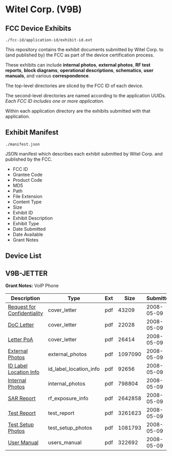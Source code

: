 # Witel Corp. (V9B)
## FCC Device Exhibits

```
./fcc-id/application-id/exhibit-id.ext
```

This repository contains the exhibit documents submitted by Witel Corp. to (and published by) the FCC as part of the device certification process.

These exhibits can include **internal photos**, **external photos**, **RF test reports**, **block diagrams**, **operational descriptions**, **schematics**, **user manuals**, and various **correspondence**.

The top-level directories are sliced by the FCC ID of each device.

The second-level directories are named according to the application UUIDs. *Each FCC ID includes one or more application.*

Within each application directory are the exhibits submitted with that application. 

## Exhibit Manifest

```
./manifest.json
```

JSON manifest which describes each exhibit submitted by Witel Corp. and published by the FCC.

- FCC ID
- Grantee Code
- Product Code
- MD5
- Path
- File Extension
- Content Type
- Size
- Exhibit ID
- Exhibit Description
- Exhibit Type
- Date Submitted
- Date Available
- Grant Notes

## Device List
## V9B-JETTER
**Grant Notes:** VoIP Phone

| Description | Type | Ext | Size | Submitted | Available |
| ----------- | ---- | --- | ---- | --------- | --------- |
| [Request for Confidentiality](V9B-JETTER/0e9e8aeb866b41362263df2ab1b0a863/939025.pdf) | cover_letter | pdf | 43209 | 2008-05-09 | 2008-05-09 |
| [DoC Letter](V9B-JETTER/0e9e8aeb866b41362263df2ab1b0a863/939026.pdf) | cover_letter | pdf | 22028 | 2008-05-09 | 2008-05-09 |
| [Letter PoA](V9B-JETTER/0e9e8aeb866b41362263df2ab1b0a863/939031.pdf) | cover_letter | pdf | 26414 | 2008-05-09 | 2008-05-09 |
| [External Photos](V9B-JETTER/0e9e8aeb866b41362263df2ab1b0a863/939027.pdf) | external_photos | pdf | 1097090 | 2008-05-09 | 2008-05-09 |
| [ID Label Location Info](V9B-JETTER/0e9e8aeb866b41362263df2ab1b0a863/939029.pdf) | id_label_location_info | pdf | 92656 | 2008-05-09 | 2008-05-09 |
| [Internal Photos](V9B-JETTER/0e9e8aeb866b41362263df2ab1b0a863/939028.pdf) | internal_photos | pdf | 798804 | 2008-05-09 | 2008-05-09 |
| [SAR Report](V9B-JETTER/0e9e8aeb866b41362263df2ab1b0a863/939032.pdf) | rf_exposure_info | pdf | 2642858 | 2008-05-09 | 2008-05-09 |
| [Test Report](V9B-JETTER/0e9e8aeb866b41362263df2ab1b0a863/939034.pdf) | test_report | pdf | 3261623 | 2008-05-09 | 2008-05-09 |
| [Test Setup Photos](V9B-JETTER/0e9e8aeb866b41362263df2ab1b0a863/939033.pdf) | test_setup_photos | pdf | 1081793 | 2008-05-09 | 2008-05-09 |
| [User Manual](V9B-JETTER/0e9e8aeb866b41362263df2ab1b0a863/939035.pdf) | users_manual | pdf | 322692 | 2008-05-09 | 2008-05-09 |

